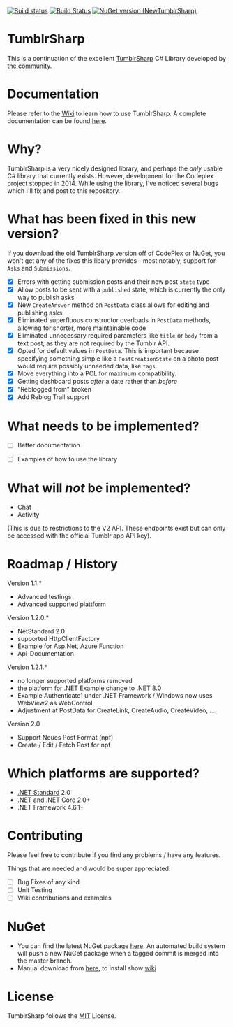 [![Build status](https://ci.appveyor.com/api/projects/status/2lhkdtquwr1h40wx?svg=true)](https://ci.appveyor.com/project/Cataurus/tumblrsharp)
[![Build Status](https://dev.azure.com/CataurusFynn/NewTumblrSharp/_apis/build/status%2FNewTumblrSharp-CataurusWin?branchName=master)](https://dev.azure.com/CataurusFynn/NewTumblrSharp/_build/latest?definitionId=5)
[![NuGet version (NewTumblrSharp)](https://img.shields.io/nuget/v/NewTumblrSharp.svg?style=flat-square)](https://www.nuget.org/packages/NewTumblrSharp/)

TumblrSharp
========

This is a continuation of the excellent [TumblrSharp](https://tumblrsharp.codeplex.com/) C# Library developed by [the community](http://archive.is/mrzqG).

Documentation
========

Please refer to the [Wiki](https://github.com/piedoom/TumblrSharp/wiki) to learn how to use TumblrSharp.
A complete documentation can be found [here](https://cataurus.github.io/TumblrSharp/).

Why?
========
TumblrSharp is a very nicely designed library, and perhaps the *only* usable C# library that currently exists.
However, development for the Codeplex project stopped in 2014.  While using the library, I've noticed several
bugs which I'll fix and post to this repository.

What has been fixed in this new version?
========

If you download the old TumblrSharp version off of CodePlex or NuGet, you won't get any of the fixes this libary provides - most notably,
support for `Asks` and `Submissions`.

- [x] Errors with getting submission posts and their new post `state` type
- [x] Allow posts to be sent with a `published` state, which is currently the only way to publish asks
- [x] New `CreateAnswer` method on `PostData` class allows for editing and publishing asks
- [x] Eliminated superfluous constructor overloads in `PostData` methods, allowing for shorter, more maintainable code
- [x] Eliminated unnecessary required parameters like `title` or `body` from a text post, as they are not required by the Tumblr API. 
- [x] Opted for default values in `PostData`.  This is important because specifying something simple like a `PostCreationState` on 
a photo post would require possibly unneeded data, like `tags`.
- [x] Move everything into a PCL for maximum compatibility.
- [x] Getting dashboard posts *after* a date rather than *before*
- [x] "Reblogged from" broken
- [x] Add Reblog Trail support

What needs to be implemented?
========

- [ ] Better documentation
- [ ] Examples of how to use the library


What will *not* be implemented?
=========
- Chat
- Activity

(This is due to restrictions to the V2 API.  These endpoints exist but can only be accessed with the official Tumblr app API key).

Roadmap / History
========

Version 1.1.* 
- Advanced testings
- Advanced supported plattform

Version 1.2.0.* 
- NetStandard 2.0
- supported HttpClientFactory
- Example for Asp.Net, Azure Function
- Api-Documentation

Version 1.2.1.*
- no longer supported platforms removed
- the platform for .NET Example change to .NET 8.0
- Example Authenticate1 under .NET Framework / Windows now uses WebView2 as WebControl
- Adjustment at PostData for CreateLink, CreateAudio, CreateVideo, ....

Version 2.0 
- Support Neues Post Format (npf)
- Create / Edit / Fetch Post for npf

Which platforms are supported?
========

- [.NET Standard](https://docs.microsoft.com/en-us/dotnet/standard/net-standard) 2.0
- .NET and .NET Core 2.0+
- .NET Framework 4.6.1+

Contributing 
========
Please feel free to contribute if you find any problems / have any features.

Things that are needed and would be super appreciated:

- [ ] Bug Fixes of any kind
- [ ] Unit Testing
- [ ] Wiki contributions and examples

NuGet
=====
- You can find the latest NuGet package [here](https://www.nuget.org/packages/NewTumblrSharp/).  An automated build system will push a new NuGet package when a tagged commit is merged into the master branch.
- Manual download from [here](https://github.com/piedoom/TumblrSharp/releases), to install show [wiki](https://github.com/piedoom/TumblrSharp/wiki/Manual-install-NuGet-Package)

License
========
TumblrSharp follows the [MIT](https://tumblrsharp.codeplex.com/license) License.
